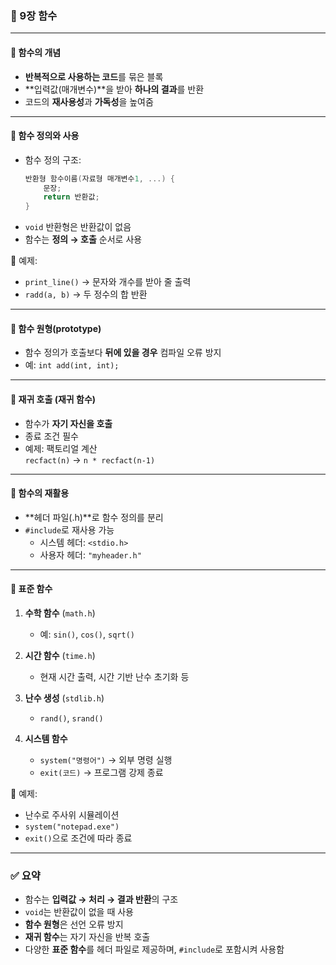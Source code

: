 ### 📘 9장 함수

---

#### 🔹 함수의 개념
- **반복적으로 사용하는 코드**를 묶은 블록
- **입력값(매개변수)**을 받아 **하나의 결과**를 반환
- 코드의 **재사용성**과 **가독성**을 높여줌

---

#### 🔹 함수 정의와 사용
- 함수 정의 구조:
  ```c
  반환형 함수이름(자료형 매개변수1, ...) {
      문장;
      return 반환값;
  }
  ```
- `void` 반환형은 반환값이 없음
- 함수는 **정의 → 호출** 순서로 사용

🧪 예제:
- `print_line()` → 문자와 개수를 받아 줄 출력
- `radd(a, b)` → 두 정수의 합 반환

---

#### 🔹 함수 원형(prototype)
- 함수 정의가 호출보다 **뒤에 있을 경우** 컴파일 오류 방지
- 예: `int add(int, int);`

---

#### 🔹 재귀 호출 (재귀 함수)
- 함수가 **자기 자신을 호출**
- 종료 조건 필수
- 예제: 팩토리얼 계산  
  `recfact(n)` → `n * recfact(n-1)`

---

#### 🔹 함수의 재활용
- **헤더 파일(.h)**로 함수 정의를 분리
- `#include`로 재사용 가능
  - 시스템 헤더: `<stdio.h>`
  - 사용자 헤더: `"myheader.h"`

---

#### 🔹 표준 함수

1. **수학 함수** (`math.h`)
   - 예: `sin()`, `cos()`, `sqrt()`

2. **시간 함수** (`time.h`)
   - 현재 시간 출력, 시간 기반 난수 초기화 등

3. **난수 생성** (`stdlib.h`)
   - `rand()`, `srand()`

4. **시스템 함수**
   - `system("명령어")` → 외부 명령 실행
   - `exit(코드)` → 프로그램 강제 종료

🧪 예제:
- 난수로 주사위 시뮬레이션
- `system("notepad.exe")`
- `exit()`으로 조건에 따라 종료

---

### ✅ 요약
- 함수는 **입력값 → 처리 → 결과 반환**의 구조
- `void`는 반환값이 없을 때 사용
- **함수 원형**은 선언 오류 방지
- **재귀 함수**는 자기 자신을 반복 호출
- 다양한 **표준 함수**를 헤더 파일로 제공하며, `#include`로 포함시켜 사용함

